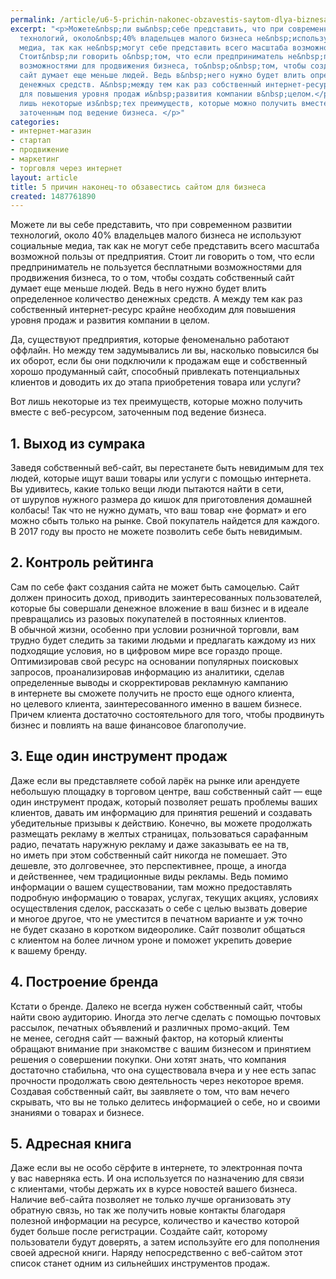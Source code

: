 ```yaml
---
permalink: /article/u6-5-prichin-nakonec-obzavestis-saytom-dlya-biznesa
excerpt: "<p>Можете&nbsp;ли вы&nbsp;себе представить, что при современном развитии
  технологий, около&nbsp;40% владельцев малого бизнеса не&nbsp;используют социальные
  медиа, так как не&nbsp;могут себе представить всего масштаба возможной пользы от&nbsp;предприятия.
  Стоит&nbsp;ли говорить о&nbsp;том, что если предприниматель не&nbsp;пользуется бесплатными
  возможностями для продвижения бизнеса, то&nbsp;о&nbsp;том, чтобы создать собственный
  сайт думает еще меньше людей. Ведь в&nbsp;него нужно будет влить определенное количество
  денежных средств. А&nbsp;между тем как раз собственный интернет-ресурс крайне необходим
  для повышения уровня продаж и&nbsp;развития компании в&nbsp;целом.</p>\r\n<p>Вот
  лишь некоторые из&nbsp;тех преимуществ, которые можно получить вместе с&nbsp;веб-ресурсом,
  заточенным под ведение бизнеса. </p>"
categories:
- интернет-магазин
- стартап
- продвижение
- маркетинг
- торговля через интернет
layout: article
title: 5 причин наконец-то обзавестись сайтом для бизнеса
created: 1487761890
---
```

<p>Можете&nbsp;ли вы&nbsp;себе представить, что при современном развитии технологий, около&nbsp;40% владельцев малого бизнеса не&nbsp;используют социальные медиа, так как не&nbsp;могут себе представить всего масштаба возможной пользы от&nbsp;предприятия. Стоит&nbsp;ли говорить о&nbsp;том, что если предприниматель не&nbsp;пользуется бесплатными возможностями для продвижения бизнеса, то&nbsp;о&nbsp;том, чтобы создать собственный сайт думает еще меньше людей. Ведь в&nbsp;него нужно будет влить определенное количество денежных средств. А&nbsp;между тем как раз собственный интернет-ресурс крайне необходим для повышения уровня продаж и&nbsp;развития компании в&nbsp;целом. </p>
<p>Да, существуют предприятия, которые феноменально работают оффлайн. Но&nbsp;между тем задумывались&nbsp;ли вы, насколько повысился&nbsp;бы их&nbsp;оборот, если&nbsp;бы они подключили к&nbsp;продажам еще и&nbsp;собственный хорошо продуманный сайт, способный привлекать потенциальных клиентов и&nbsp;доводить их&nbsp;до&nbsp;этапа приобретения товара или услуги?</p>
<p>Вот лишь некоторые из&nbsp;тех преимуществ, которые можно получить вместе с&nbsp;веб-ресурсом, заточенным под ведение бизнеса. </p>
<h2>1. Выход из&nbsp;сумрака</h2>
<p>Заведя собственный веб-сайт, вы&nbsp;перестанете быть невидимым для тех людей, которые ищут ваши товары или услуги с&nbsp;помощью интернета. Вы&nbsp;удивитесь, какие только вещи люди пытаются найти в&nbsp;сети, от&nbsp;шурупов нужного размера до&nbsp;кишок для приготовления домашней колбасы! Так что не&nbsp;нужно думать, что ваш товар «не&nbsp;формат» и&nbsp;его можно сбыть только на&nbsp;рынке. Свой покупатель найдется для каждого. В&nbsp;2017 году вы&nbsp;просто не&nbsp;можете позволить себе быть невидимым.</p>
<h2>2. Контроль рейтинга</h2>
<p>Сам по&nbsp;себе факт создания сайта не&nbsp;может быть самоцелью. Сайт должен приносить доход, приводить заинтересованных пользователей, которые&nbsp;бы совершали денежное вложение в&nbsp;ваш бизнес и&nbsp;в&nbsp;идеале превращались из&nbsp;разовых покупателей в&nbsp;постоянных клиентов. В&nbsp;обычной жизни, особенно при условии розничной торговли, вам трудно будет следить за&nbsp;такими людьми и&nbsp;предлагать каждому из&nbsp;них подходящие условия, но&nbsp;в&nbsp;цифровом мире все гораздо проще. Оптимизировав свой ресурс на&nbsp;основании популярных поисковых запросов, проанализировав информацию из&nbsp;аналитики, сделав определенные выводы и&nbsp;скорректировав рекламную кампанию в&nbsp;интернете вы&nbsp;сможете получить не&nbsp;просто еще одного клиента, но&nbsp;целевого клиента, заинтересованного именно в&nbsp;вашем бизнесе. Причем клиента достаточно состоятельного для того, чтобы продвинуть бизнес и&nbsp;повлиять на&nbsp;ваше финансовое благополучие. </p>
<h2>3. Еще один инструмент продаж</h2>
<p>Даже если вы&nbsp;представляете собой ларёк на&nbsp;рынке или арендуете небольшую площадку в&nbsp;торговом центре, ваш собственный сайт&nbsp;— еще один инструмент продаж, который позволяет решать проблемы ваших клиентов, давать им&nbsp;информацию для принятия решений и&nbsp;создавать убедительные призывы к&nbsp;действию. Конечно, вы&nbsp;можете продолжать размещать рекламу в&nbsp;желтых страницах, пользоваться сарафанным радио, печатать наружную рекламу и&nbsp;даже заказывать ее&nbsp;на&nbsp;тв, но&nbsp;иметь при этом собственный сайт никогда не&nbsp;помешает. Это дешевле, это долговечнее, это перспективнее, проще, а&nbsp;иногда и&nbsp;действеннее, чем традиционные виды рекламы. Ведь помимо информации о&nbsp;вашем существовании, там можно предоставлять подробную информацию о&nbsp;товарах, услугах, текущих акциях, условиях осуществления сделок, рассказать о&nbsp;себе с&nbsp;целью вызвать доверие и&nbsp;многое другое, что не&nbsp;уместится в&nbsp;печатном варианте и&nbsp;уж&nbsp;точно не&nbsp;будет сказано в&nbsp;коротком видеоролике. Сайт позволит общаться с&nbsp;клиентом на&nbsp;более личном уроне и&nbsp;поможет укрепить доверие к&nbsp;вашему бренду.</p>
<h2>4. Построение бренда</h2>
<p>Кстати о&nbsp;бренде. Далеко не&nbsp;всегда нужен собственный сайт, чтобы найти свою аудиторию. Иногда это легче сделать с&nbsp;помощью почтовых рассылок, печатных объявлений и&nbsp;различных промо-акций. Тем не&nbsp;менее, сегодня сайт&nbsp;— важный фактор, на&nbsp;который клиенты обращают внимание при знакомстве с&nbsp;вашим бизнесом и&nbsp;принятием решения о&nbsp;совершении покупки. Они хотят знать, что компания достаточно стабильна, что она существовала вчера и&nbsp;у&nbsp;нее есть запас прочности продолжать свою деятельность через некоторое время. Создавая собственный сайт, вы&nbsp;заявляете о&nbsp;том, что вам нечего скрывать, что вы&nbsp;не&nbsp;только делитесь информацией о&nbsp;себе, но&nbsp;и&nbsp;своими знаниями о&nbsp;товарах и&nbsp;бизнесе. </p>
<h2>5. Адресная книга</h2>
<p>Даже если вы&nbsp;не&nbsp;особо сёрфите в&nbsp;интернете, то&nbsp;электронная почта у&nbsp;вас наверняка есть. И&nbsp;она используется по&nbsp;назначению для связи с&nbsp;клиентами, чтобы держать их&nbsp;в&nbsp;курсе новостей вашего бизнеса. Наличие веб-сайта позволяет не&nbsp;только лучше организовать эту обратную связь, но&nbsp;так&nbsp;же получить новые контакты благодаря полезной информации на&nbsp;ресурсе, количество и&nbsp;качество которой будет больше после регистрации. Создайте сайт, которому пользователи будут доверять, а&nbsp;затем используйте его для пополнения своей адресной книги. Наряду непосредственно с&nbsp;веб-сайтом этот список станет одним из&nbsp;сильнейших инструментов продаж. </p>
